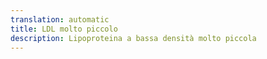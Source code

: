 ```yaml
---
translation: automatic
title: LDL molto piccolo
description: Lipoproteina a bassa densità molto piccola
---
```

